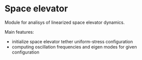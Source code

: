 # Space elevator
Module for analisys of linearized space elevator dynamics.

Main features:
- initialize space elevator tether uniform-stress configuration 
- computing oscillation frequencies and eigen modes for given configuration
